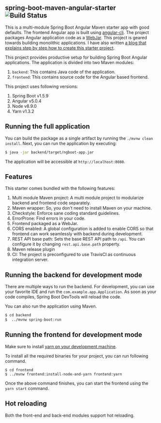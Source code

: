 spring-boot-maven-angular-starter ![Build Status](https://travis-ci.org/shekhargulati/spring-boot-maven-angular-starter.svg?branch=master)
-----

This is a multi-module Spring Boot Angular Maven starter app with good defaults.
The frontend Angular app is built using [angular-cli](https://cli.angular.io/). The project packages Angular application code as a [WebJar](https://www.webjars.org/). This project is geared towards building monolithic applications. I have also written [a blog that explains step by step how to create this starter project](https://shekhargulati.com/2017/11/08/a-minimalist-guide-to-building-spring-boot-angular-5-applications/).

This project provides productive setup for building Spring Boot Angular applications. The application is divided into two Maven modules:

1. `backend`: This contains Java code of the application.
2. `frontend`: This contains source code for the Angular based frontend.

This project uses following versions:

1. Spring Boot v1.5.9
2. Angular v5.0.4
3. Node v8.9.0
4. Yarn v1.3.2

## Running the full application

You can build the package as a single artifact by running the `./mvnw clean install`.
Next, you can run the application by executing:

```bash
$ java -jar backend/target/ngboot-app.jar
```

The application will be accessible at `http://localhost:8080`.

## Features

This starter comes bundled with the following features:

1. Multi module Maven project: A multi module project to modularize backend and frontend code separately.
2. Maven wrapper: So, you don't need to install Maven on your machine.
3. Checkstyle: Enforce sane coding standard guidelines.
4. ErrorProne: Find errors in your code.
5. Frontend packaged as a WebJar.
6. CORS enabled: A global configuration is added to enable CORS so that frontend can work seamlessly with backend during development.
7. REST API base path: Sets the base REST API path to `/api`. You can configure it by changing `rest.api.base.path` property.
8. Maven release plugin
9. CI: The project is preconfigured to use TravisCI as continuous integration server.

## Running the backend for development mode

There are multiple ways to run the backend. For development, you can use your favorite IDE and run the
`com.example.app.Application`. As soon as your code compiles, Spring Boot DevTools will reload the code.

You can also run the application using Maven.

```bash
$ cd backend
$  ../mvnw spring-boot:run
```

## Running the frontend for development mode

Make sure to install [yarn on your development machine](https://yarnpkg.com/en/docs/install).

To install all the required binaries for your project, you can run following command.

```
$ cd frontend
$ ../mvnw frontend:install-node-and-yarn frontend:yarn
```

Once the above command finishes, you can start the frontend using the `yarn start` command.

## Hot reloading

Both the front-end and back-end modules support hot reloading.
